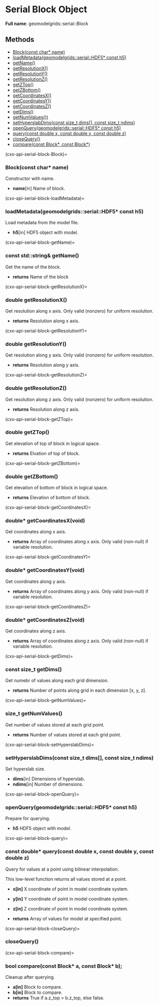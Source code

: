 # Serial Block Object 

**Full name**: geomodelgrids::serial::Block

## Methods

+ [Block(const char* name)](cxx-api-serial-block-Block)
+ [loadMetadata(geomodelgrids::serial::HDF5* const h5)](cxx-api-serial-block-loadMetadata)
+ [getName()](cxx-api-serial-block-getName)
+ [getResolutionX()](cxx-api-serial-block-getResolutionX)
+ [getResolutionY()](cxx-api-serial-block-getResolutionY)
+ [getResolutionZ()](cxx-api-serial-block-getResolutionZ)
+ [getZTop()](cxx-api-serial-block-getZTop)
+ [getZBottom()](cxx-api-serial-block-getZBottom)
+ [getCoordinatesX()](cxx-api-serial-block-getCoordinatesX)
+ [getCoordinatesY()](cxx-api-serial-block-getCoordinatesY)
+ [getCoordinatesZ()](cxx-api-serial-block-getCoordinatesZ)
+ [getDims()](cxx-api-serial-block-getDims)
+ [getNumValues())](cxx-api-serial-block-getNumValues)
+ [setHyperslabDims(const size_t dims\[\], const size_t ndims)](cxx-api-serial-block-setHyperslabDims)
+ [openQuery(geomodelgrids::serial::HDF5* const h5)](cxx-api-serial-block-openQuery)
+ [query(const double x, const double y, const double z)](cxx-api-serial-block-query)
+ [closeQuery()](cxx-api-serial-block-closeQuery)
+ [compare(const Block*, const Block*)](cxx-api-serial-block-compare)

(cxx-api-serial-block-Block)=
### Block(const char* name)

Constructor with name.

* **name**[in] Name of block.

(cxx-api-serial-block-loadMetadata)=
### loadMetadata(geomodelgrids::serial::HDF5* const h5)

Load metadata from the model file.

* **h5**[in] HDF5 object with model.

(cxx-api-serial-block-getName)=
### const std::string& getName()

Get the name of the block.

* **returns** Name of the block

(cxx-api-serial-block-getResolutionX)=
### double getResolutionX()

Get resolution along x axis. Only valid (nonzero) for uniform resolution.

* **returns** Resolution along x axis.

(cxx-api-serial-block-getResolutionY)=
### double getResolutionY()

Get resolution along y axis. Only valid (nonzero) for uniform resolution.

* **returns** Resolution along y axis.

(cxx-api-serial-block-getResolutionZ)=
### double getResolutionZ()

Get resolution along z axis. Only valid (nonzero) for uniform resolution.

* **returns** Resolution along z axis.


(cxx-api-serial-block-getZTop)=
### double getZTop()

Get elevation of top of block in logical space.

* **returns** Elvation of top of block.


(cxx-api-serial-block-getZBottom)=
### double getZBottom()

Get elevation of bottom of block in logical space.

* **returns** Elevation of bottom of block.


(cxx-api-serial-block-getCoordinatesX)=
### double* getCoordinatesX(void)

Get coordinates along x axis.

* **returns** Array of coordinates along x axis. Only valid (non-null) if variable resolution.

(cxx-api-serial-block-getCoordinatesY)=
### double* getCoordinatesY(void)

Get coordinates along y axis.

* **returns** Array of coordinates along y axis. Only valid (non-null) if variable resolution.

(cxx-api-serial-block-getCoordinatesZ)=
### double* getCoordinatesZ(void)

Get coordinates along z axis.

* **returns** Array of coordinates along z axis. Only valid (non-null) if variable resolution.


(cxx-api-serial-block-getDims)=
### const size_t getDims()

Get numebr of values along each grid dimension.

* **returns** Number of points along grid in each dimension [x, y, z].


(cxx-api-serial-block-getNumValues)=
### size_t getNumValues()

Get number of values stored at each grid point.

* **returns** Number of values stored at each grid point.


(cxx-api-serial-block-setHyperslabDims)=
### setHyperslabDims(const size_t dims\[\], const size_t ndims)

Set hyperslab size.

* **dims**[in] Dimensions of hyperslab.
* **ndims**[in] Number of dimensions.


(cxx-api-serial-block-openQuery)=
### openQuery(geomodelgrids::serial::HDF5* const h5)

Prepare for querying.

* **h5** HDF5 object with model.


(cxx-api-serial-block-query)=
### const double* query(const double x, const double y, const double z)

Query for values at a point using bilinear interpolation. 

This low-level function returns all values stored at a point.

* **x[in]** X coordinate of point in model coordinate system.
* **y[in]** Y coordinate of point in model coordinate system.
* **z[in]** Z coordinate of point in model coordinate system.

* **returns** Array of values for model at specified point.

(cxx-api-serial-block-closeQuery)=
### closeQuery()

(cxx-api-serial-block-compare)=
### bool compare(const Block* a, const Block* b);

Cleanup after querying.

* **a[in]** Block to compare.
* **b[in]** Block to compare.
* **returns** True if a.z_top > b.z_top, else false.
